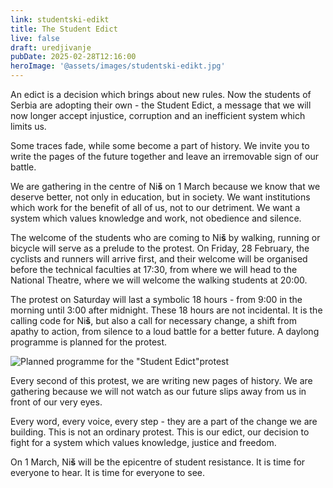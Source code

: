 ```yaml
---
link: studentski-edikt
title: The Student Edict
live: false
draft: uredjivanje
pubDate: 2025-02-28T12:16:00
heroImage: '@assets/images/studentski-edikt.jpg'
---
```

An edict is a decision which brings about new rules. Now the students of Serbia are adopting their own - the Student Edict, a message that we will now longer accept injustice, corruption and an inefficient system which limits us.

Some traces fade, while some become a part of history. We invite you to write the pages of the future together and leave an irremovable sign of our battle.
 
We are gathering in the centre of Ni**š** on 1 March because we know that we deserve better, not only in education, but in society. We want institutions which work for the benefit of all of us, not to our detriment. We want a system which values knowledge and work, not obedience and silence.
 
The welcome of the students who are coming to Ni**š** by walking, running or bicycle will serve as a prelude to the protest. On Friday, 28 February, the cyclists and runners will arrive first, and their welcome will be organised before the technical faculties at 17:30, from where we will head to the National Theatre, where we will welcome the walking students at 20:00.
 
The protest on Saturday will last a symbolic 18 hours - from 9:00 in the morning until 3:00 after midnight. These 18 hours are not incidental. It is the calling code for Ni**š**, but also a call for necessary change, a shift from apathy to action, from silence to a loud battle for a  better future. A daylong programme is planned for the protest. 
 
![Planned programme for the \"Student Edict\"protest](@assets/images/edikt-raspored.jpg)

Every second of this protest, we are writing new pages of history. We are gathering because we will not watch as our future slips away from us in front of our very eyes.
 
Every word, every voice, every step - they are a part of the change we are building. This is not an ordinary protest. This is our edict, our decision to fight for a system which values knowledge, justice and freedom.
 
On 1 March, Ni**š** will be the epicentre of student resistance. It is time for everyone to hear. It is time for everyone to see.
